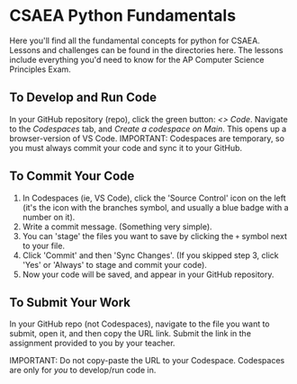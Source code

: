 # CSAEA Python Fundamentals

Here you'll find all the fundamental concepts for python for CSAEA. Lessons and challenges can be found in the directories here. The lessons include everything you'd need to know for the AP Computer Science Principles Exam. 

## To Develop and Run Code

In your GitHub repository (repo), click the green button: *<> Code*. Navigate to the *Codespaces* tab, and *Create a codespace on Main*. This opens up a browser-version of VS Code. 
IMPORTANT: Codespaces are temporary, so you must always commit your code and sync it to your GitHub. 

## To Commit Your Code

1. In Codespaces (ie, VS Code), click the 'Source Control' icon on the left (it's the icon with the branches symbol, and usually a blue badge with a number on it).
2. Write a commit message. (Something very simple).
3. You can 'stage' the files you want to save by clicking the `+` symbol next to your file.
4. Click 'Commit' and then 'Sync Changes'. (If you skipped step 3, click 'Yes' or 'Always' to stage and commit your code).
5. Now your code will be saved, and appear in your GitHub repository.

## To Submit Your Work

In your GitHub repo (not Codespaces), navigate to the file you want to submit, open it, and then copy the URL link. 
Submit the link in the assignment provided to you by your teacher.

IMPORTANT: Do not copy-paste the URL to your Codespace. Codespaces are only for *you* to develop/run code in. 
